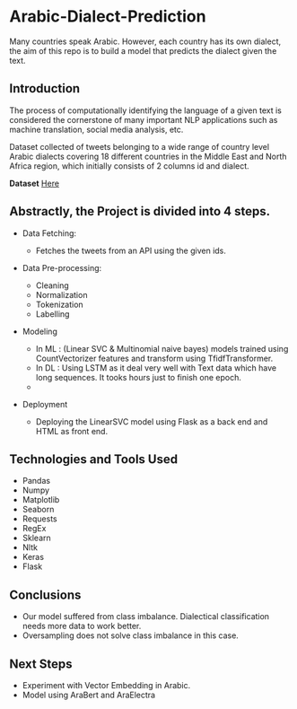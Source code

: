 # Arabic-Dialect-Prediction
Many countries speak Arabic. 
However, each country has its own dialect, the aim of this repo is to build a model that predicts the dialect given the text.

## Introduction

The process of computationally identifying the language of a given text is considered the cornerstone of many important NLP applications such as machine translation, social media analysis, etc. 

Dataset collected of tweets belonging to a wide range of country level Arabic dialects covering 18 different countries in the Middle East and North Africa region, which initially consists of 2 columns id and dialect.

**Dataset** <a href='https://drive.google.com/file/d/1Rf-pPGle3HVZzovTghKRwWThqFBlj84k/view?usp=sharing'> Here </a>

## Abstractly, the Project is divided into 4 steps.

- Data Fetching:
    - Fetches the tweets from an API using the given ids.
    
-  Data Pre-processing:
    - Cleaning
    - Normalization
    - Tokenization
    - Labelling
    
- Modeling
    - In ML : (Linear SVC & Multinomial naive bayes) models trained using CountVectorizer features and transform using TfidfTransformer.
    - In DL :  Using LSTM as it deal very well with Text data which have long sequences. It tooks hours just to finish one epoch.
    -
- Deployment
    - Deploying the LinearSVC model using Flask as a back end and HTML as front end.

## Technologies and Tools Used

- Pandas
- Numpy
- Matplotlib
- Seaborn
- Requests
- RegEx
- Sklearn
- Nltk 
- Keras
- Flask
  
  
  
  
## Conclusions

 - Our model suffered from class imbalance. Dialectical classification needs more data to work better.
 - Oversampling does not solve class imbalance in this case.
  
  ## Next Steps

- Experiment with Vector Embedding in Arabic.
- Model using AraBert and AraElectra
